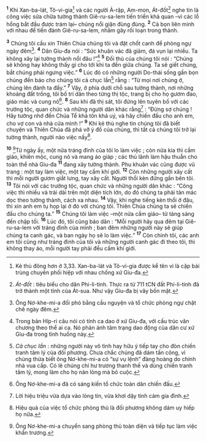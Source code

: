 <sup><b>1</b></sup> Khi Xan-ba-lát, Tô-vi-gia[^1] và các người Ả-rập, Am-mon, Át-đốt[^2] nghe tin là công việc sửa chữa tường thành Giê-ru-sa-lem tiến triển khả quan –vì các lỗ hổng bắt đầu được trám lại– chúng nổi giận đùng đùng. <sup><b>2</b></sup> Cả bọn liên minh với nhau để tiến đánh Giê-ru-sa-lem, nhằm gây rối loạn trong thành.

<sup><b>3</b></sup> Chúng tôi cầu xin Thiên Chúa chúng tôi và đặt chốt canh để phòng ngự ngày đêm[^3]. <sup><b>4</b></sup> Dân Giu-đa nói : “Sức khuân vác đã giảm, đá vụn lại nhiều. Ta không xây lại tường thành nổi đâu !”[^4] <sup><b>5</b></sup> Đối thủ của chúng tôi nói : “Chúng sẽ không hay không thấy gì cho tới khi ta đến giữa chúng. Ta sẽ giết chúng, bắt chúng phải ngưng việc.” <sup><b>6</b></sup> Lúc đó có những người Do-thái sống gần bọn chúng đến báo cho chúng tôi cả chục lần[^5] rằng : “Từ mọi nơi chúng ở, chúng lên đánh ta đấy.” <sup><b>7</b></sup> Vậy, ở phía dưới chỗ sau tường thành, nơi những khoảng đất trống, tôi bố trí dân theo từng thị tộc, trang bị cho họ gươm đao, giáo mác và cung nỏ[^6]. <sup><b>8</b></sup> Sau khi đã thị sát, tôi đứng lên tuyên bố với các trưởng tộc, quan chức và những người dân khác rằng[^7] : “Đừng sợ chúng ! Hãy tưởng nhớ đến Chúa Tể khả tôn khả uý, và hãy chiến đấu cho anh em, cho vợ con và nhà cửa mình !” <sup><b>9</b></sup> Khi kẻ thù nghe tin chúng tôi đã biết chuyện và Thiên Chúa đã phá vỡ ý đồ của chúng, thì tất cả chúng tôi trở lại tường thành, người nào việc nấy[^8].

<sup><b>10</b></sup> [^9]Từ ngày ấy, một nửa tráng đinh của tôi lo làm việc ; còn nửa kia thì cầm giáo, khiên mộc, cung nỏ và mang áo giáp ; các thủ lãnh làm hậu thuẫn cho toàn thể nhà Giu-đa <sup><b>11</b></sup> đang xây tường thành. Phu khuân vác cũng được vũ trang : một tay làm việc, một tay cầm khí giới. <sup><b>12</b></sup> Còn những người xây cất thì mỗi người gươm giắt lưng, tay xây cất. Người thổi kèn đứng gần bên tôi. <sup><b>13</b></sup> Tôi nói với các trưởng tộc, quan chức và những người dân khác : “Công việc thì nhiều và trải dài trên một diện tích lớn, do đó chúng ta phải tản mác dọc theo tường thành, cách xa nhau. <sup><b>14</b></sup> Vậy, khi nghe tiếng kèn thổi ở đâu, thì xin anh em tụ họp lại ở đó với chúng tôi. Thiên Chúa chúng ta sẽ chiến đấu cho chúng ta.” <sup><b>15</b></sup> Chúng tôi làm việc –một nửa cầm giáo– từ tảng sáng đến chập tối. <sup><b>16</b></sup> Lúc đó, tôi cũng bảo dân : “Mỗi người hãy qua đêm tại Giê-ru-sa-lem với tráng đinh của mình ; ban đêm những người này sẽ giúp chúng ta canh gác, và ban ngày họ sẽ lo làm việc.” <sup><b>17</b></sup> Còn chính tôi, các anh em tôi cũng như tráng đinh của tôi và những người canh gác đi theo tôi, thì không thay áo, mỗi người tay phải đều cầm khí giới.

[^1]: Kẻ thù đông hơn ở 3,33. Xan-ba-lát và Tô-vi-gia được kể tên vì là cặp bài trùng chuyên phối hiệp với nhau chống xứ Giu-đa.
[^2]: <i>Át-đốt</i> : tiêu biểu cho dân Phi-li-tinh. Thực ra từ 711 tCN đất Phi-li-tinh đã trở thành một tỉnh của Át-sua. Như vậy Giu-đa bị vây bốn mặt.
[^3]: Ông Nơ-khe-mi-a đối phó bằng cầu nguyện và tổ chức phòng ngự chặt chẽ ngày đêm.
[^4]: Trong bản Híp-ri câu nói có tính ca dao ở xứ Giu-đa, với cấu trúc văn chương theo thể ai ca. Nó phản ánh tâm trạng dao động của dân cư xứ Giu-đa trong tình huống này.
[^5]: <i>Cả chục lần</i> : những người này vô tình hay hữu ý tiếp tay cho đòn chiến tranh tâm lý của đối phương. Chưa chắc chúng đã dám tấn công, vì chúng thừa biết ông Nơ-khe-mi-a có “sự vụ lệnh” đàng hoàng do chính nhà vua cấp. Có lẽ chúng chỉ hư trương thanh thế và dùng chiến tranh tâm lý, mong làm cho họ nản lòng mà bỏ cuộc.
[^6]: Ông Nơ-khe-mi-a đã có sáng kiến tổ chức toàn dân chiến đấu.
[^7]: Lời hiệu triệu vừa dựa vào lòng tin, vừa khơi dậy tình cảm gia đình.
[^8]: Hiệu quả của việc tổ chức phòng thủ là đối phương không dám uy hiếp họ nữa.
[^9]: Ông Nơ-khe-mi-a chuyển sang phòng thủ toàn diện và tiếp tục làm việc khẩn trương.
